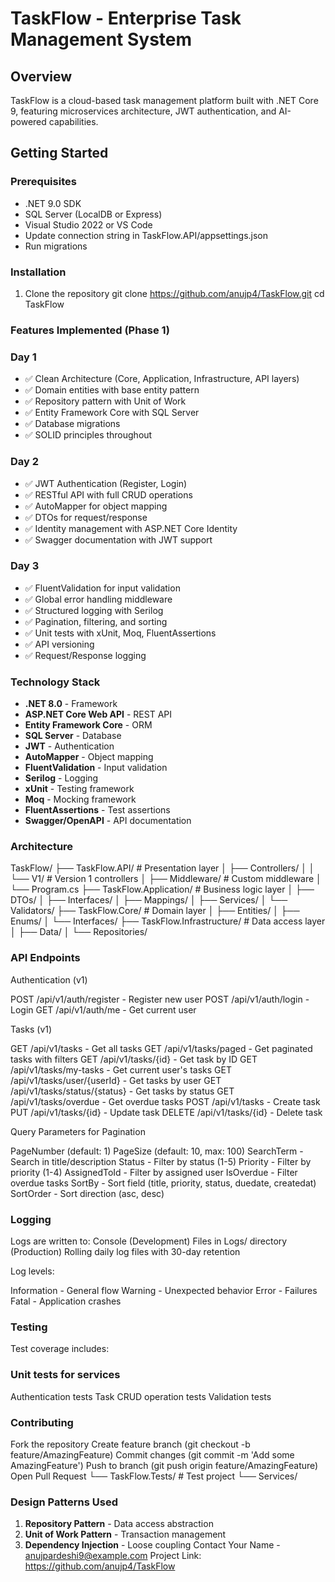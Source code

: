 # TaskFlow - Enterprise Task Management System

## Overview
TaskFlow is a cloud-based task management platform built with .NET Core 9, featuring microservices architecture, JWT authentication, and AI-powered capabilities.
## Getting Started

### Prerequisites
- .NET 9.0 SDK
- SQL Server (LocalDB or Express)
- Visual Studio 2022 or VS Code
- Update connection string in TaskFlow.API/appsettings.json
- Run migrations
### Installation
1. Clone the repository
git clone https://github.com/anujp4/TaskFlow.git
cd TaskFlow
### Features Implemented (Phase 1)

### Day 1
- ✅ Clean Architecture (Core, Application, Infrastructure, API layers)
- ✅ Domain entities with base entity pattern
- ✅ Repository pattern with Unit of Work
- ✅ Entity Framework Core with SQL Server
- ✅ Database migrations
- ✅ SOLID principles throughout

### Day 2
- ✅ JWT Authentication (Register, Login)
- ✅ RESTful API with full CRUD operations
- ✅ AutoMapper for object mapping
- ✅ DTOs for request/response
- ✅ Identity management with ASP.NET Core Identity
- ✅ Swagger documentation with JWT support

### Day 3
- ✅ FluentValidation for input validation
- ✅ Global error handling middleware
- ✅ Structured logging with Serilog
- ✅ Pagination, filtering, and sorting
- ✅ Unit tests with xUnit, Moq, FluentAssertions
- ✅ API versioning
- ✅ Request/Response logging

### Technology Stack

- **.NET 8.0** - Framework
- **ASP.NET Core Web API** - REST API
- **Entity Framework Core** - ORM
- **SQL Server** - Database
- **JWT** - Authentication
- **AutoMapper** - Object mapping
- **FluentValidation** - Input validation
- **Serilog** - Logging
- **xUnit** - Testing framework
- **Moq** - Mocking framework
- **FluentAssertions** - Test assertions
- **Swagger/OpenAPI** - API documentation

### Architecture
TaskFlow/
├── TaskFlow.API/              # Presentation layer
│   ├── Controllers/
│   │   └── V1/               # Version 1 controllers
│   ├── Middleware/           # Custom middleware
│   └── Program.cs
├── TaskFlow.Application/      # Business logic layer
│   ├── DTOs/
│   ├── Interfaces/
│   ├── Mappings/
│   ├── Services/
│   └── Validators/
├── TaskFlow.Core/            # Domain layer
│   ├── Entities/
│   ├── Enums/
│   └── Interfaces/
├── TaskFlow.Infrastructure/   # Data access layer
│   ├── Data/
│   └── Repositories/
### API Endpoints
Authentication (v1)

POST /api/v1/auth/register - Register new user
POST /api/v1/auth/login - Login
GET /api/v1/auth/me - Get current user

Tasks (v1)

GET /api/v1/tasks - Get all tasks
GET /api/v1/tasks/paged - Get paginated tasks with filters
GET /api/v1/tasks/{id} - Get task by ID
GET /api/v1/tasks/my-tasks - Get current user's tasks
GET /api/v1/tasks/user/{userId} - Get tasks by user
GET /api/v1/tasks/status/{status} - Get tasks by status
GET /api/v1/tasks/overdue - Get overdue tasks
POST /api/v1/tasks - Create task
PUT /api/v1/tasks/{id} - Update task
DELETE /api/v1/tasks/{id} - Delete task

Query Parameters for Pagination

PageNumber (default: 1)
PageSize (default: 10, max: 100)
SearchTerm - Search in title/description
Status - Filter by status (1-5)
Priority - Filter by priority (1-4)
AssignedToId - Filter by assigned user
IsOverdue - Filter overdue tasks
SortBy - Sort field (title, priority, status, duedate, createdat)
SortOrder - Sort direction (asc, desc)

### Logging
Logs are written to:
Console (Development)
Files in Logs/ directory (Production)
Rolling daily log files with 30-day retention

Log levels:

Information - General flow
Warning - Unexpected behavior
Error - Failures
Fatal - Application crashes

### Testing
Test coverage includes:

### Unit tests for services
Authentication tests
Task CRUD operation tests
Validation tests


### Contributing

Fork the repository
Create feature branch (git checkout -b feature/AmazingFeature)
Commit changes (git commit -m 'Add some AmazingFeature')
Push to branch (git push origin feature/AmazingFeature)
Open Pull Request
└── TaskFlow.Tests/           # Test project
└── Services/
### Design Patterns Used

1. **Repository Pattern** - Data access abstraction
2. **Unit of Work Pattern** - Transaction management
3. **Dependency Injection** - Loose coupling
Contact
Your Name - anujpardeshi9@example.com
Project Link: https://github.com/anujp4/TaskFlow
